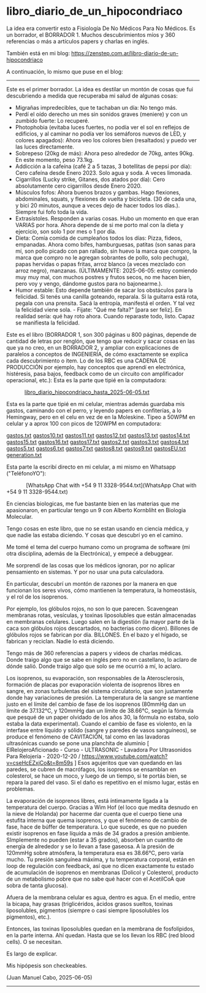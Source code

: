 # libro_diario_de_un_hipocondriaco
La idea era convertir esto a Fisiología De No Médicos Para No Médicos. Es un borrador, el BORRADOR 1. Muchos descubrimientos míos y 360 referencias o más a artículos papers y charlas en inglés.

También está en mi blog:   https://zenstep.com.ar/libro-diario-de-un-hipocondriaco

A continuación, lo mismo que puse en el blog:

--------------

Este es el primer borrador. La idea es destilar un montón de cosas que fui descubriendo a medida que recuperaba mi salud de algunas cosas:

- Migrañas impredecibles, que te tachaban un día: No tengo más.
- Perdí el oído derecho un mes sin sonidos graves (meniere) y con un zumbido fuerte: Lo recuperé.
- Photophobia (evitaba luces fuertes, no podía ver el sol en reflejos de edificios, y al caminar no podía ver los semáforos nuevos de LED, y colores apagados): Ahora veo los colores bien (resaltados) y puedo ver las luces directamente.
- Sobrepeso (20kg de más): Ahora peso alrededor de 70kg, antes 90kg. En este momento, peso 73.1kg.
- Addicción a la cafeína (café 2 a 5 tazas, 3 botellitas de pepsi por día): Cero cafeína desde Enero 2023. Solo agua y soda. A veces limonada.
- Cigarrillos (Lucky strike, Gitanes, dos atados por día): Cero absolutamente cero cigarrillos desde Enero 2020.
- Músculos fofos: Ahora buenos brazos y gambas. Hago flexiones, abdominales, squats, y flexiones de vuelta y bicicleta. (30 de cada una, y bici 20 minutos, aunque a veces dejo de hacer todos los días.). Siempre fui fofo toda la vida.
- Extrasístoles. Responden a varias cosas. Hubo un momento en que eran VARIAS por hora. Ahora depende de si me porto mal con la dieta y ejercicio, son solo 1 por mes o 1 por día.
- Dieta: Comía comida de cumpleaños todos los días: Pizza, fideos, empanadas. Ahora como bifes, hamburguesas, patitas (son sanas para mí, son pollo picado con pan rallado, sin huevo la marca que compro, la marca que compro no le agregan sobrantes de pollo, solo pechuga), papas hervidas o papas fritas, arroz blanco (a veces mezclado con arroz negro), manzanas. (ÚLTIMAMENTE: 2025-06-05: estoy comiendo muy muy mal, con muchos postres y frutos secos, no me hacen bien, pero voy y vengo, dándome gustos para no bajonearme.).
- Humor estable: Esto depende también de sacar los obstáculos para la felicidad. Si tenés una canilla goteando, reparala. Si la guitarra está rota, pegala con una prensita. Sacá la entropía, manifestá el orden. Y tal vez la felicidad viene sola. - Fijate: "Qué me falta?" [para ser feliz]. En realidad sería: qué hay roto ahora. Cuando reparaste todo, listo. Capaz se manifiesta la felicidad.

Este es el libro (BORRADOR 1, son 300 páginas u 800 páginas, depende de cantidad de letras por renglón, que tengo que reducir y sacar cosas en las que ya no creo, en un BORRADOR 2, y ampliar con explicaciones de paralelos a conceptos de INGENIERÍA, de cómo exactamente se explica cada descubrimiento o item. Lo de los RBC es una CADENA DE PRODUCCIÓN por ejemplo, hay conceptos que aprendí en electrónica, histéresis, pasa bajos, feedback como de un circuito con amplificador operacional, etc.):
Esta es la parte que tipié en la computadora:

            [libro_diario_hipocondriaco_hasta_2025-06-05.txt](libro_diario_hipocondriaco_hasta_2025-06-05.txt)


Esta es la parte que tipié en mi celular, mientras además guardaba mis gastos, caminando con el perro, y leyendo papers en confiterías, a lo Hemingway, pero en el celu en vez de en la Moleskine. Tipeo a 50WPM en celular y a aprox 100 con picos de 120WPM en computadora:

  [gastos.txt](gastos.txt) [gastos10.txt](gastos10.txt) [gastos11.txt](gastos11.txt) [gastos12.txt](gastos12.txt) [gastos13.txt](gastos13.txt) [gastos14.txt](gastos14.txt) [gastos15.txt](gastos15.txt) 
  [gastos16.txt](gastos16.txt) [gastos17.txt](gastos17.txt) [gastos2.txt](gastos2.txt) [gastos3.txt](gastos3.txt) [gastos4.txt](gastos4.txt) [gastos5.txt](gastos5.txt) [gastos6.txt](gastos6.txt) [gastos7.txt](gastos7.txt) [gastos8.txt](gastos8.txt) [gastos9.txt](gastos9.txt) [gastosEU.txt](gastosEU.txt) [generation.txt](generation.txt)

Esta parte la escribí directo en mi celular, a mi mismo en Whatsapp ("TeléfonoYO"):

             [WhatsApp Chat with +54 9 11 3328-9544.txt](WhatsApp Chat with +54 9 11 3328-9544.txt)


En ciencias biologicas, me fue bastante bien en las materias que me apasionaron, en particular tengo un 9 con Alberto Kornbliht en Biologia Molecular.

Tengo cosas en este libro, que no se estan usando en ciencia médica, y que nadie las estaba diciendo. Y cosas que descubrí yo en el camino.

Me tomé el tema del cuerpo humano como un programa de software (mi otra disciplina, además de la Electrónica), y empecé a debuggear.

Me sorprendí de las cosas que los médicos ignoran, por no aplicar pensamiento en sistemas. Y por no usar una puta calculadora.

En particular, descubrí un montón de razones por la manera en que funcionan los seres vivos, cómo mantienen la temperatura, la homeostásis, y el rol de los isoprenos.

Por ejemplo, los glóbulos rojos, no son lo que parecen. Scavengean membranas rotas, vesículas, y toxinas liposolubles que están almacenadas en membranas celulares. Luego salen en la digestión (la mayor parte de la caca son glóbulos rojos descartados, no bacterias como dicen). Billones de glóbulos rojos se fabrican por día. BILLONES. En el bazo y el hígado, se fabrican y reciclan. Nadie lo está diciendo.

Tengo más de 360 referencias a papers y videos de charlas médicas. Donde traigo algo que se sabe en inglés pero no en castellano, lo aclaro de dónde salió. Donde traigo algo que solo se me ocurrió a mí, lo aclaro.

Los isoprenos, su evaporación, son responsables de la Aterosclerosis, formación de placas por evaporación violenta de isoprenos libres en sangre, en zonas turbulentas del sistema circulatorio, que son justamente donde hay variaciones de presión. La temperatura de la sangre se mantiene justo en el límite del cambio de fase de los isoprenos (80mmHg dan un límite de 37.132°C, y 120mmHg dan un límite de 38.66°C, según la fórmula que pesqué de un paper olvidado de los años 30, la fórmula no estaba, solo estaba la data experimental). Cuando el cambio de fase es violento, en la interfase entre líquido y sólido (sangre y paredes de vasos sanguíneos), se produce el fenómeno de CAVITACIÓN, tal como en las lavadoras ultrasónicas cuando se pone una planchita de aluminio [ ElRelojeroAficionado - Curso - ULTRASONIC - Lavadora Por Ultrasonidos Para Relojería - 2020-12-20 / https://www.youtube.com/watch?v=cseHcEZxjCo&t=8m59s ] Esos agujeritos que van quedando en las paredes, se cubren de macrófagos, los isoprenos se ensamblan en colesterol, se hace un moco, y luego de un tiempo, si te portás bien, se repara la pared del vaso. Si el daño es repetitivo en el mismo lugar, estás en problemas.

La evaporación de isoprenos libres, está íntimamente ligada a la temperatura del cuerpo. Gracias a Wim Hof (el loco que medita desnudo en la nieve de Holanda) por hacerme dar cuenta que el cuerpo tiene una estufita interna que quema isoprenos, y que el fenómeno de cambio de fase, hace de búffer de temperatura. Lo que sucede, es que no pueden existir isoprenos en fase líquida a más de 34 grados a presión ambiente. SImplemente no pueden (estar a 35 grados), absorben un cuantito de energía de alrededor y se lo llevan a fase gaseosa. A la presión de 120mmHg sobre atmósfera, la temperatura esa es 38.66°C, pero varía mucho. Tu presión sanguínea máxima, y tu temperatura corporal, están en loop de regulación con feedback, así que no dicen exactamente tu estado de acumulación de isoprenos en membranas (Dolicol y Colesterol, producto de un metabolismo pobre que no sabe qué hacer con el AcetilCoA que sobra de tanta glucosa).

Afuera de la membrana celular es agua, dentro es agua. En el medio, entre la bicapa, hay grasas (triglicéridos, ácidos grasos sueltos, toxinas liposolubles, pigmentos (siempre o casi siempre liposolubles los pigmentos), etc.).

Entonces, las toxinas liposolubles quedan en la membrana de fosfolípidos, en la parte interna. Ahí quedan. Hasta que se los llevan los RBC (red blood cells). O se necesitan.

Es largo de explicar.

Mis hipópesis son checkeables.

(Juan Manuel Cabo, 2025-06-05)

-------------------------------------------------

